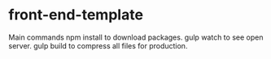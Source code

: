 # front-end-template

Main commands
npm install to download packages.
gulp watch to see open server.
gulp build to compress all files for production.
